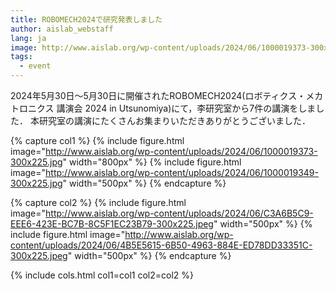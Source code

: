 ```yaml
---
title: ROBOMECH2024で研究発表しました
author: aislab_webstaff
lang: ja
image: http://www.aislab.org/wp-content/uploads/2024/06/1000019373-300x225.jpg
tags:
  - event
---
```

2024年5月30日～5月30日に開催されたROBOMECH2024(ロボティクス・メカトロニクス 講演会 2024 in Utsunomiya)にて，李研究室から7件の講演をしました． 本研究室の講演にたくさんお集まりいただきありがとうございました．

{% capture col1 %}
{%
  include figure.html
  image="http://www.aislab.org/wp-content/uploads/2024/06/1000019373-300x225.jpg"
  width="800px"
%}
{%
  include figure.html
  image="http://www.aislab.org/wp-content/uploads/2024/06/1000019349-300x225.jpg"
  width="500px"
%}
{% endcapture %}

{% capture col2 %}
{%
  include figure.html
  image="http://www.aislab.org/wp-content/uploads/2024/06/C3A6B5C9-EEE6-423E-BC7B-8C5F1EC23B79-300x225.jpeg"
  width="500px"
%}
{%
  include figure.html
  image="http://www.aislab.org/wp-content/uploads/2024/06/4B5E5615-6B50-4963-884E-ED78DD33351C-300x225.jpeg"
  width="500px"
%}
{% endcapture %}

{% include cols.html col1=col1 col2=col2 %}

